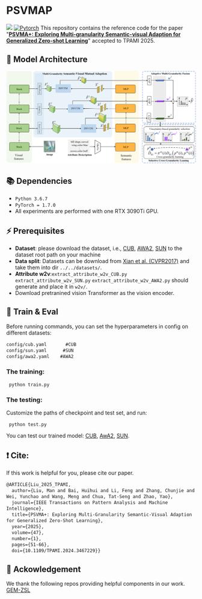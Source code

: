 # PSVMAP
![](https://img.shields.io/badge/TPAMI'25-brightgreen)   [![Pytorch](https://img.shields.io/badge/PyTorch-%23EE4C2C.svg?e&logo=PyTorch&logoColor=white)](https://pytorch.org/)
 This repository contains the reference code for the paper "[**PSVMA+: Exploring Multi-granularity Semantic-visual Adaption for Generalized Zero-shot Learning**](https://export.arxiv.org/abs/2410.11560)" accepted to TPAMI 2025.

## 🌈 Model Architecture
![Model_architecture](framework.png)


## 📚 Dependencies

- ```Python 3.6.7```
- ```PyTorch = 1.7.0```
- All experiments are performed with one RTX 3090Ti GPU.

## ⚡ Prerequisites
- **Dataset**: please download the dataset, i.e., [CUB](http://www.vision.caltech.edu/visipedia/CUB-200-2011.html), [AWA2](https://cvml.ist.ac.at/AwA2/), [SUN](https://groups.csail.mit.edu/vision/SUN/hierarchy.html) to the dataset root path on your machine
- **Data split**: Datasets can be download from [Xian et al. (CVPR2017)](https://datasets.d2.mpi-inf.mpg.de/xian/xlsa17.zip) and take them into dir ```../../datasets/```.
- **Attribute w2v**:```extract_attribute_w2v_CUB.py``` ```extract_attribute_w2v_SUN.py``` ```extract_attribute_w2v_AWA2.py``` should generate and place it in ```w2v/```.
- Download pretranined vision Transformer as the vision encoder.

## 🚀 Train & Eval
Before running commands, you can set the hyperparameters in config on different datasets: 
```
config/cub.yaml       #CUB
config/sun.yaml      #SUN
config/awa2.yaml    #AWA2
```
### The training:
```shell
 python train.py
```
### The testing:
Customize the paths of checkpoint and test set, and run:
```shell
 python test.py
```
You can test our trained model: [CUB](https://drive.google.com/drive/folders/1SJndgiyeYHkkP_95QcmNmymc4E_rT20I), [AwA2](https://drive.google.com/drive/folders/1SJndgiyeYHkkP_95QcmNmymc4E_rT20I), [SUN](https://drive.google.com/drive/folders/1SJndgiyeYHkkP_95QcmNmymc4E_rT20I).

## ❗ Cite:
If this work is helpful for you, please cite our paper.

```
@ARTICLE{Liu_2025_TPAMI,
  author={Liu, Man and Bai, Huihui and Li, Feng and Zhang, Chunjie and Wei, Yunchao and Wang, Meng and Chua, Tat-Seng and Zhao, Yao},
  journal={IEEE Transactions on Pattern Analysis and Machine Intelligence}, 
  title={PSVMA+: Exploring Multi-Granularity Semantic-Visual Adaption for Generalized Zero-Shot Learning}, 
  year={2025},
  volume={47},
  number={1},
  pages={51-66},
  doi={10.1109/TPAMI.2024.3467229}}
```

## 📕 Ackowledgement
We thank the following repos providing helpful components in our work.
[GEM-ZSL](https://github.com/osierboy/GEM-ZSL)
